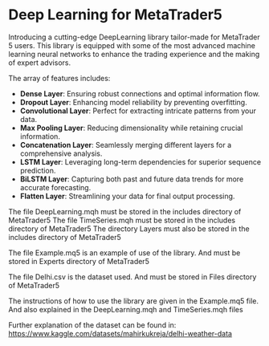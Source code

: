 # Deep Learning for MetaTrader5

Introducing a cutting-edge DeepLearning library tailor-made for MetaTrader 5 users. This library is equipped with some of the most advanced machine learning neural networks to enhance the trading experience and the making of expert advisors. 

The array of features includes:

* **Dense Layer**: Ensuring robust connections and optimal information flow.
* **Dropout Layer**: Enhancing model reliability by preventing overfitting.
* **Convolutional Layer**: Perfect for extracting intricate patterns from your data.
* **Max Pooling Layer**: Reducing dimensionality while retaining crucial information.
* **Concatenation Layer**: Seamlessly merging different layers for a comprehensive analysis.
* **LSTM Layer**: Leveraging long-term dependencies for superior sequence prediction.
* **BiLSTM Layer**: Capturing both past and future data trends for more accurate forecasting.
* **Flatten Layer**: Streamlining your data for final output processing.

The file DeepLearning.mqh must be stored in the includes directory of MetaTrader5
The file TimeSeries.mqh must be stored in the includes directory of MetaTrader5
The directory Layers must also be stored in the includes directory of MetaTrader5

The file Example.mq5 is an example of use of the library. And must be stored in Experts directory of MetaTrader5

The file Delhi.csv is the dataset used. And must be stored in Files directory of MetaTrader5 

The instructions of how to use the library are given in the Example.mq5 file. And also explained in the DeepLearning.mqh and TimeSeries.mqh files

Further explanation of the dataset can be found in: 
https://www.kaggle.com/datasets/mahirkukreja/delhi-weather-data



